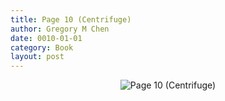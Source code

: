 ```yaml
---
title: Page 10 (Centrifuge)
author: Gregory M Chen
date: 0010-01-01
category: Book
layout: post
---
```


<p style="text-align:center;"><img src="{{site.baseurl}}/assets/Graphics_v3.2/Page10_Centrifuge.png" alt="Page 10 (Centrifuge)" style="max-height: calc(100vh - 30px - 50px);"/></p>
